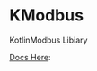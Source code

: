 # KModbus

KotlinModbus Libiary

[Docs Here](https://www.kotlincrow.com/2023/09/27/2-Jni-%E5%AE%9E%E6%88%98-%E5%BC%80%E5%90%AFAndroid%E4%B8%B2%E5%8F%A3/): 